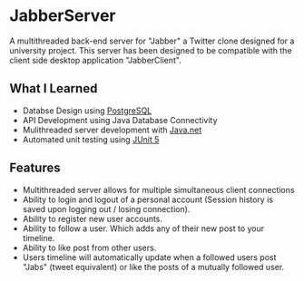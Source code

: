 # JabberServer
A multithreaded back-end server for "Jabber" a Twitter clone designed for a university project. This server has been designed to be compatible with the client side desktop application "JabberClient".
## What I Learned
* Databse Design using [PostgreSQL](https://www.postgresql.org/)
* API Development using Java Database Connectivity
* Mulithreaded server development with [Java.net](https://docs.oracle.com/javase/7/docs/api/java/net/package-summary.html)
* Automated unit testing using [JUnit 5](https://junit.org/junit5/)
## Features
* Multithreaded server allows for multiple simultaneous client connections
* Ability to login and logout of a personal account (Session history is saved upon logging out / losing connection).
* Ability to register new user accounts.
* Ability to follow a user. Which adds any of their new post to your timeline.
* Ability to like post from other users.
* Users timeline will automatically update when a followed users post "Jabs" (tweet equivalent) or like the posts of a mutually followed user.
